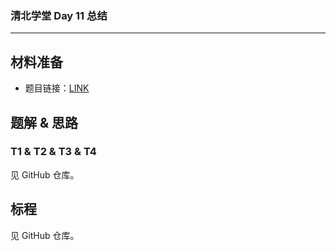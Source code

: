 ### 清北学堂 Day 11 总结

------------

## 材料准备

- 题目链接：[LINK](https://noip.ac/rs/problemset/show/262)

## 题解 & 思路

### T1 & T2 & T3 & T4

见 GitHub 仓库。

## 标程

见 GitHub 仓库。